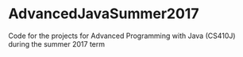 # AdvancedJavaSummer2017
Code for the projects for Advanced Programming with Java (CS410J) during the summer 2017 term
